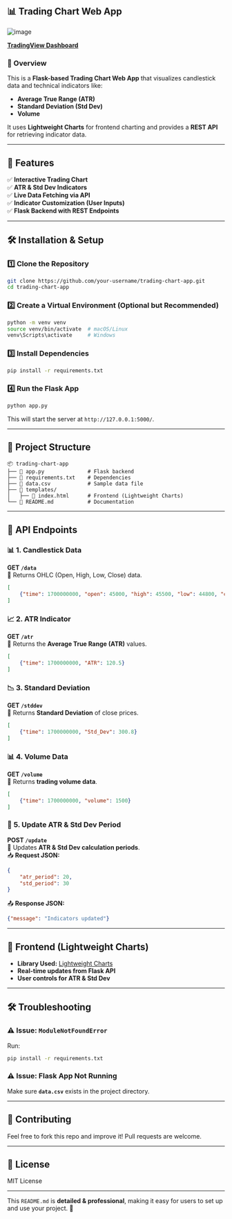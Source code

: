 ## 📊 Trading Chart Web App

![image](https://github.com/user-attachments/assets/2b34cb75-d1ff-4a8e-833b-eac0b11eb692)

**[TradingView Dashboard](https://tradingview-dashboard.onrender.com/)**



### 📌 Overview
This is a **Flask-based Trading Chart Web App** that visualizes candlestick data and technical indicators like:
- **Average True Range (ATR)**
- **Standard Deviation (Std Dev)**
- **Volume**

It uses **Lightweight Charts** for frontend charting and provides a **REST API** for retrieving indicator data.

---

## 🚀 Features
✅ **Interactive Trading Chart**  
✅ **ATR & Std Dev Indicators**  
✅ **Live Data Fetching via API**  
✅ **Indicator Customization (User Inputs)**  
✅ **Flask Backend with REST Endpoints**  

---

## 🛠️ Installation & Setup

### 1️⃣ **Clone the Repository**
```sh
git clone https://github.com/your-username/trading-chart-app.git
cd trading-chart-app
```

### 2️⃣ **Create a Virtual Environment (Optional but Recommended)**
```sh
python -m venv venv
source venv/bin/activate  # macOS/Linux
venv\Scripts\activate     # Windows
```

### 3️⃣ **Install Dependencies**
```sh
pip install -r requirements.txt
```

### 4️⃣ **Run the Flask App**
```sh
python app.py
```
This will start the server at `http://127.0.0.1:5000/`.

---

## 📂 Project Structure
```
📦 trading-chart-app
├── 📄 app.py              # Flask backend
├── 📄 requirements.txt    # Dependencies
├── 📄 data.csv            # Sample data file
├── 📄 templates/
│   ├── 📄 index.html      # Frontend (Lightweight Charts)
└── 📄 README.md           # Documentation
```

---

## 📡 API Endpoints
### 📊 **1. Candlestick Data**
**GET `/data`**  
📌 Returns OHLC (Open, High, Low, Close) data.  
```json
[
    {"time": 1700000000, "open": 45000, "high": 45500, "low": 44800, "close": 45200}
]
```

### 📈 **2. ATR Indicator**
**GET `/atr`**  
📌 Returns the **Average True Range (ATR)** values.  
```json
[
    {"time": 1700000000, "ATR": 120.5}
]
```

### 📉 **3. Standard Deviation**
**GET `/stddev`**  
📌 Returns **Standard Deviation** of close prices.  
```json
[
    {"time": 1700000000, "Std_Dev": 300.8}
]
```

### 📊 **4. Volume Data**
**GET `/volume`**  
📌 Returns **trading volume data**.  
```json
[
    {"time": 1700000000, "volume": 1500}
]
```

### 🔄 **5. Update ATR & Std Dev Period**
**POST `/update`**  
📌 Updates **ATR & Std Dev calculation periods**.  
📥 **Request JSON:**
```json
{
    "atr_period": 20,
    "std_period": 30
}
```
📤 **Response JSON:**
```json
{"message": "Indicators updated"}
```

---

## 🎨 Frontend (Lightweight Charts)
- **Library Used:** [Lightweight Charts](https://tradingview.github.io/lightweight-charts/)
- **Real-time updates from Flask API**
- **User controls for ATR & Std Dev**

---

## 🛠 Troubleshooting
### ⚠ **Issue: `ModuleNotFoundError`**
Run:
```sh
pip install -r requirements.txt
```

### ⚠ **Issue: Flask App Not Running**
Make sure **`data.csv`** exists in the project directory.

---

## 🤝 Contributing
Feel free to fork this repo and improve it! Pull requests are welcome.

---

## 📜 License
MIT License

---

This `README.md` is **detailed & professional**, making it easy for users to set up and use your project. 🚀
